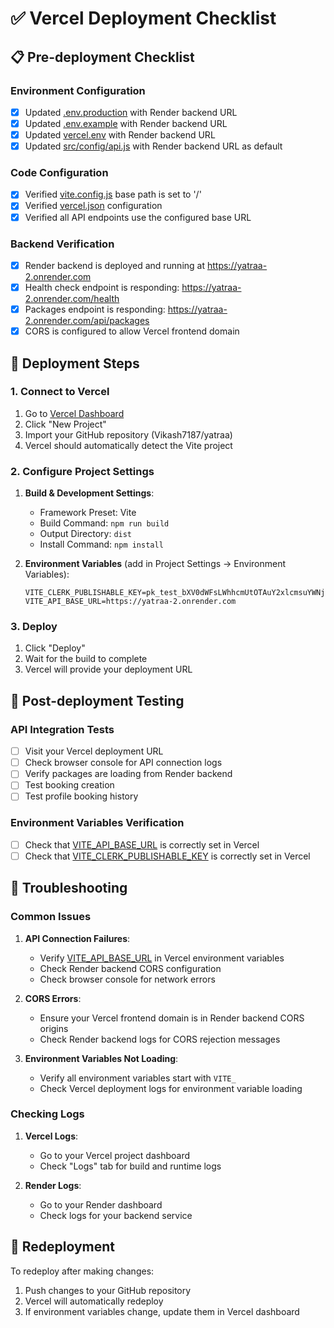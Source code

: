 # ✅ Vercel Deployment Checklist

## 📋 Pre-deployment Checklist

### Environment Configuration
- [x] Updated [.env.production](file:///C:/Users/suhan/yatraa/.env.production) with Render backend URL
- [x] Updated [.env.example](file:///C:/Users/suhan/yatraa/.env.example) with Render backend URL
- [x] Updated [vercel.env](file:///C:/Users/suhan/yatraa/vercel.env) with Render backend URL
- [x] Updated [src/config/api.js](file:///C:/Users/suhan/yatraa/src/config/api.js) with Render backend URL as default

### Code Configuration
- [x] Verified [vite.config.js](file:///C:/Users/suhan/yatraa/vite.config.js) base path is set to '/'
- [x] Verified [vercel.json](file:///C:/Users/suhan/yatraa/vercel.json) configuration
- [x] Verified all API endpoints use the configured base URL

### Backend Verification
- [x] Render backend is deployed and running at https://yatraa-2.onrender.com
- [x] Health check endpoint is responding: https://yatraa-2.onrender.com/health
- [x] Packages endpoint is responding: https://yatraa-2.onrender.com/api/packages
- [x] CORS is configured to allow Vercel frontend domain

## 🚀 Deployment Steps

### 1. Connect to Vercel
1. Go to [Vercel Dashboard](https://vercel.com/dashboard)
2. Click "New Project"
3. Import your GitHub repository (Vikash7187/yatraa)
4. Vercel should automatically detect the Vite project

### 2. Configure Project Settings
1. **Build & Development Settings**:
   - Framework Preset: Vite
   - Build Command: `npm run build`
   - Output Directory: `dist`
   - Install Command: `npm install`

2. **Environment Variables** (add in Project Settings → Environment Variables):
   ```
   VITE_CLERK_PUBLISHABLE_KEY=pk_test_bXV0dWFsLWhhcmUtOTAuY2xlcmsuYWNjb3VudHMuZGV2JA
   VITE_API_BASE_URL=https://yatraa-2.onrender.com
   ```

### 3. Deploy
1. Click "Deploy"
2. Wait for the build to complete
3. Vercel will provide your deployment URL

## 🧪 Post-deployment Testing

### API Integration Tests
- [ ] Visit your Vercel deployment URL
- [ ] Check browser console for API connection logs
- [ ] Verify packages are loading from Render backend
- [ ] Test booking creation
- [ ] Test profile booking history

### Environment Variables Verification
- [ ] Check that [VITE_API_BASE_URL](file:///C:/Users/suhan/yatraa/.env.production#L7-L7) is correctly set in Vercel
- [ ] Check that [VITE_CLERK_PUBLISHABLE_KEY](file:///C:/Users/suhan/yatraa/vercel.env#L4-L4) is correctly set in Vercel

## 🔧 Troubleshooting

### Common Issues

1. **API Connection Failures**:
   - Verify [VITE_API_BASE_URL](file:///C:/Users/suhan/yatraa/.env.production#L7-L7) in Vercel environment variables
   - Check Render backend CORS configuration
   - Check browser console for network errors

2. **CORS Errors**:
   - Ensure your Vercel frontend domain is in Render backend CORS origins
   - Check Render backend logs for CORS rejection messages

3. **Environment Variables Not Loading**:
   - Verify all environment variables start with `VITE_`
   - Check Vercel deployment logs for environment variable loading

### Checking Logs

1. **Vercel Logs**:
   - Go to your Vercel project dashboard
   - Check "Logs" tab for build and runtime logs

2. **Render Logs**:
   - Go to your Render dashboard
   - Check logs for your backend service

## 🔄 Redeployment

To redeploy after making changes:

1. Push changes to your GitHub repository
2. Vercel will automatically redeploy
3. If environment variables change, update them in Vercel dashboard